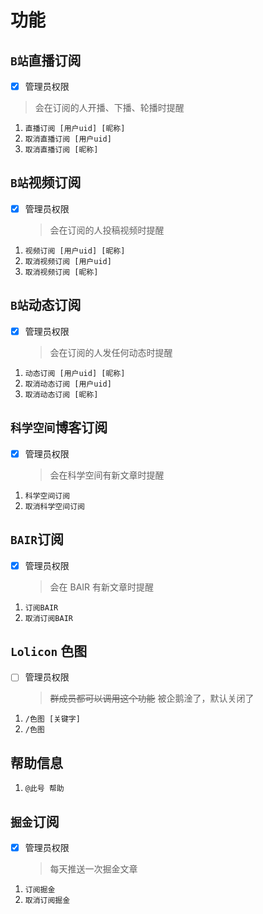 # 功能

## `B站`直播订阅

-   [x] 管理员权限

> 会在订阅的人开播、下播、轮播时提醒

1. `直播订阅 [用户uid] [昵称]`
2. `取消直播订阅 [用户uid]`
3. `取消直播订阅 [昵称]`

## `B站`视频订阅

-   [x] 管理员权限
    > 会在订阅的人投稿视频时提醒

1. `视频订阅 [用户uid] [昵称]`
2. `取消视频订阅 [用户uid]`
3. `取消视频订阅 [昵称]`

## `B站`动态订阅

-   [x] 管理员权限
    > 会在订阅的人发任何动态时提醒

1. `动态订阅 [用户uid] [昵称]`
2. `取消动态订阅 [用户uid]`
3. `取消动态订阅 [昵称]`

## `科学空间`博客订阅

-   [x] 管理员权限
    > 会在科学空间有新文章时提醒

1. `科学空间订阅`
2. `取消科学空间订阅`

## `BAIR`订阅

-   [x] 管理员权限
    > 会在 BAIR 有新文章时提醒

1. `订阅BAIR`
2. `取消订阅BAIR`

## `Lolicon` 色图

-   [ ] 管理员权限
    > ~~群成员都可以调用这个功能~~
    > 被企鹅淦了，默认关闭了

1. `/色图 [关键字]`
2. `/色图`

## 帮助信息

1. `@此号 帮助`

## `掘金`订阅

-   [x] 管理员权限
    > 每天推送一次掘金文章

1. `订阅掘金`
2. `取消订阅掘金`
